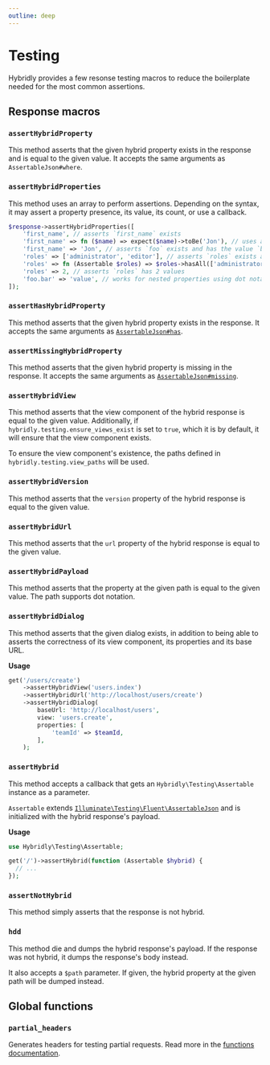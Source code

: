 ```yaml
---
outline: deep
---
```


# Testing

Hybridly provides a few resonse testing macros to reduce the boilerplate needed for the most common assertions.

## Response macros

### `assertHybridProperty`

This method asserts that the given hybrid property exists in the response and is equal to the given value. It accepts the same arguments as `AssertableJson#where`.

### `assertHybridProperties`

This method uses an array to perform assertions. Depending on the syntax, it may assert a property presence, its value, its count, or use a callback.

```php
$response->assertHybridProperties([
    'first_name', // asserts `first_name` exists
    'first_name' => fn ($name) => expect($name)->toBe('Jon'), // uses a callback to get the value and perform assertions on it
    'first_name' => 'Jon', // asserts `foo` exists and has the value `bar`
    'roles' => ['administrator', 'editor'], // asserts `roles` exists and contains the given properties
    'roles' => fn (Assertable $roles) => $roles->hasAll(['administrator', 'editor']), // same thing, using a callback and a typehinted parameter
    'roles' => 2, // asserts `roles` has 2 values
    'foo.bar' => 'value', // works for nested properties using dot notation as well
]);
```

### `assertHasHybridProperty`

This method asserts that the given hybrid property exists in the response. It accepts the same arguments as [`AssertableJson#has`](https://laravel.com/docs/9.x/http-tests#asserting-json-attribute-presence-and-absence).

### `assertMissingHybridProperty`

This method asserts that the given hybrid property is missing in the response. It accepts the same arguments as [`AssertableJson#missing`](https://laravel.com/docs/9.x/http-tests#asserting-json-attribute-presence-and-absence).

### `assertHybridView`

This method asserts that the view component of the hybrid response is equal to the given value. Additionally, if `hybridly.testing.ensure_views_exist` is set to `true`, which it is by default, it will ensure that the view component exists.

To ensure the view component's existence, the paths defined in `hybridly.testing.view_paths` will be used.

### `assertHybridVersion`

This method asserts that the `version` property of the hybrid response is equal to the given value.

### `assertHybridUrl`

This method asserts that the `url` property of the hybrid response is equal to the given value.

### `assertHybridPayload`

This method asserts that the property at the given path is equal to the given value. The path supports dot notation.

### `assertHybridDialog`

This method asserts that the given dialog exists, in addition to being able to asserts the correctness of its view component, its properties and its base URL.

**Usage**

```php
get('/users/create')
    ->assertHybridView('users.index')
    ->assertHybridUrl('http://localhost/users/create')
    ->assertHybridDialog(
        baseUrl: 'http://localhost/users',
        view: 'users.create',
        properties: [
            'teamId' => $teamId,
        ],
    );
```


### `assertHybrid`

This method accepts a callback that gets an `Hybridly\Testing\Assertable` instance as a parameter. 

`Assertable` extends [`Illuminate\Testing\Fluent\AssertableJson`](https://laravel.com/docs/9.x/http-tests#fluent-json-testing) and is initialized with the hybrid response's payload.

**Usage**

```php
use Hybridly\Testing\Assertable;

get('/')->assertHybrid(function (Assertable $hybrid) {
  // ...
});
```

### `assertNotHybrid`

This method simply asserts that the response is not hybrid.

### `hdd`

This method die and dumps the hybrid response's payload. If the response was not hybrid, it dumps the response's body instead.

It also accepts a `$path` parameter. If given, the hybrid property at the given path will be dumped instead.

## Global functions

### `partial_headers`

Generates headers for testing partial requests. Read more in the [functions documentation](./functions.md#partial-headers).
